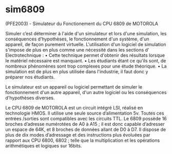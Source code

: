 # sim6809
(PFE2003) - Simulateur du Fonctionement du CPU 6809 de MOTOROLA

Simuler c’est déterminer à l'aide d'un simulateur et lors d'une simulation, les conséquences d'hypothèses, le fonctionnement d'un système, d'un appareil, de façon purement virtuelle.
 L'utilisation d'un logiciel de simulation s'impose de plus en plus comme une nécessité dans les sections d’ Electrotechnique :
•	Cette technique permet d'obtenir des résultats lorsque le matériel nécessaire est manquant. 
•	Les étudiants étant ce qu'ils sont, de nombreux phénomènes sont trop complexes pour une étude théorique. 
•	La simulation est de plus en plus utilisée dans l'industrie, il faut donc y préparer nos étudiants.

Le simulateur est un appareil ou logiciel permettant de simuler le fonctionnement d'un autre appareil, d'un autre logiciel ou les conséquences d'hypothèses diverses.

Le CPU 6809 de MOTOROLA est un circuit intégré LSI, réalisé en technologie HMOS. Il utilise une seule source d’alimentation 5v.
Toutes ces entrées /sorties sont compatibles avec les circuits TTL.
Le 6809 possède 16 broches d’adresse numérotées de A0 à A15 ; il est donc capable d’adresser un espace de 64K, et 8 broches de données allant de D0 à D7.
Il dispose de plus de dix modes d’adressage et des instructions plus évoluées par rapport aux CPU 6800, 6802 ; telle que la multiplication et les opérations arithmétiques et logiques sur 16bits.
